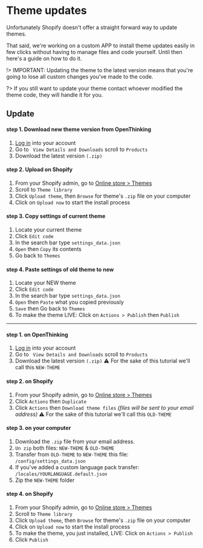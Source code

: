 # Theme updates
Unfortunately Shopify doesn't offer a straight forward way to update themes.

That said, we're working on a custom APP to install theme updates easily in few clicks without having to manage files and code yourself. 
Until then here's a guide on how to do it.

!> IMPORTANT: Updating the theme to the latest version means that you're going to lose all custom changes you've made to the code.

?> If you still want to update your theme contact whoever modified the theme code, they will handle it for you.

## Update

#### step 1. Download new theme version from OpenThinking
1. [Log in](https://example.com/account) into your account
1. Go to ` View Details and Downloads` scroll to `Products`
1. Download the latest version `(.zip)`

#### step 2. Upload on Shopify
1. From your Shopify admin, go to [Online store > Themes](https://www.shopify.com/admin/themes?ref=OpenThinking)
1. Scroll to `Theme library`
1. Click `Upload theme`, then `Browse` for theme's `.zip` file on your computer
1. Click on `Upload now` to start the install process

#### step 3. Copy settings of current theme
1. Locate your current theme
1. Click `Edit code`
1. In the search bar type `settings_data.json`
1. `Open` then `Copy` its contents
1. Go back to `Themes`

#### step 4. Paste settings of old theme to new
1. Locate your NEW theme
1. Click `Edit code`
1. In the search bar type `settings_data.json`
1. `Open` then `Paste` what you copied previously
1. `Save` then Go back to `Themes`
1. To make the theme LIVE: Click on `Actions > Publish` then `Publish`

---

#### step 1. on OpenThinking
1. [Log in](https://example.com/account) into your account
1. Go to ` View Details and Downloads` scroll to `Products`
1. Download the latest version `(.zip)` ⚠️ For the sake of this tutorial we'll call this `NEW-THEME`

#### step 2. on Shopify
1. From your Shopify admin, go to [Online store > Themes](https://www.shopify.com/admin/themes?ref=OpenThinking)
1. Click `Actions` then `Duplicate`
1. Click `Actions` then `Download theme files` _(files will be sent to your email address)_ ⚠️ For the sake of this tutorial we'll call this `OLD-THEME`

#### step 3. on your computer
1. Download the `.zip` file from your email address.
1. `Un zip` both files: `NEW-THEME` & `OLD-THEME`
1. Transfer from `OLD-THEME` to `NEW-THEME` this file: `/config/settings_data.json`
1. If you've added a custom language pack transfer: `/locales/YOURLANGUAGE.default.json`
1. Zip the `NEW-THEME` folder

#### step 4. on Shopify
1. From your Shopify admin, go to [Online store > Themes](https://www.shopify.com/admin/themes?ref=OpenThinking)
1. Scroll to `Theme library`
1. Click `Upload theme`, then `Browse` for theme's `.zip` file on your computer
1. Click on `Upload now` to start the install process
1. To make the theme, you just installed, LIVE: Click on `Actions > Publish` 
1. Click `Publish`
